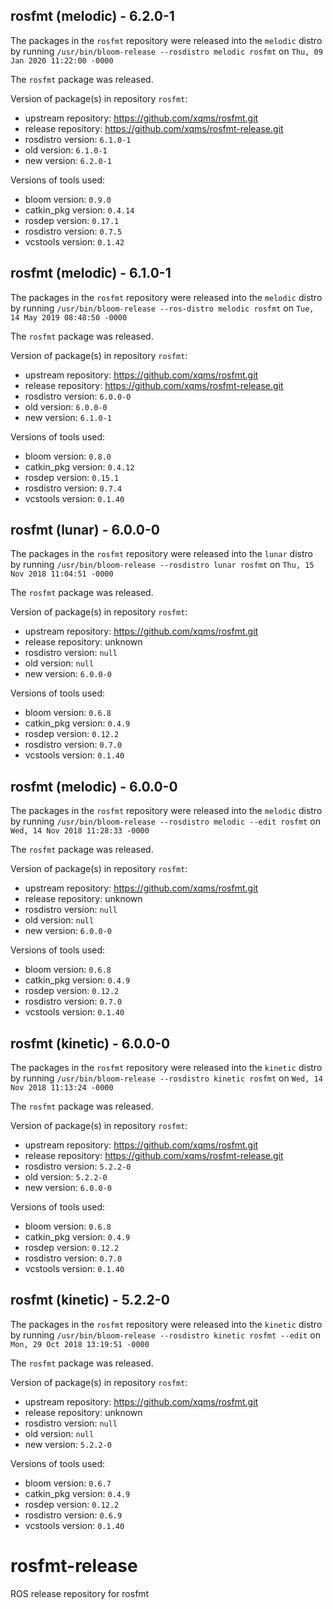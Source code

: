 ## rosfmt (melodic) - 6.2.0-1

The packages in the `rosfmt` repository were released into the `melodic` distro by running `/usr/bin/bloom-release --rosdistro melodic rosfmt` on `Thu, 09 Jan 2020 11:22:00 -0000`

The `rosfmt` package was released.

Version of package(s) in repository `rosfmt`:

- upstream repository: https://github.com/xqms/rosfmt.git
- release repository: https://github.com/xqms/rosfmt-release.git
- rosdistro version: `6.1.0-1`
- old version: `6.1.0-1`
- new version: `6.2.0-1`

Versions of tools used:

- bloom version: `0.9.0`
- catkin_pkg version: `0.4.14`
- rosdep version: `0.17.1`
- rosdistro version: `0.7.5`
- vcstools version: `0.1.42`


## rosfmt (melodic) - 6.1.0-1

The packages in the `rosfmt` repository were released into the `melodic` distro by running `/usr/bin/bloom-release --ros-distro melodic rosfmt` on `Tue, 14 May 2019 08:48:50 -0000`

The `rosfmt` package was released.

Version of package(s) in repository `rosfmt`:

- upstream repository: https://github.com/xqms/rosfmt.git
- release repository: https://github.com/xqms/rosfmt-release.git
- rosdistro version: `6.0.0-0`
- old version: `6.0.0-0`
- new version: `6.1.0-1`

Versions of tools used:

- bloom version: `0.8.0`
- catkin_pkg version: `0.4.12`
- rosdep version: `0.15.1`
- rosdistro version: `0.7.4`
- vcstools version: `0.1.40`


## rosfmt (lunar) - 6.0.0-0

The packages in the `rosfmt` repository were released into the `lunar` distro by running `/usr/bin/bloom-release --rosdistro lunar rosfmt` on `Thu, 15 Nov 2018 11:04:51 -0000`

The `rosfmt` package was released.

Version of package(s) in repository `rosfmt`:

- upstream repository: https://github.com/xqms/rosfmt.git
- release repository: unknown
- rosdistro version: `null`
- old version: `null`
- new version: `6.0.0-0`

Versions of tools used:

- bloom version: `0.6.8`
- catkin_pkg version: `0.4.9`
- rosdep version: `0.12.2`
- rosdistro version: `0.7.0`
- vcstools version: `0.1.40`


## rosfmt (melodic) - 6.0.0-0

The packages in the `rosfmt` repository were released into the `melodic` distro by running `/usr/bin/bloom-release --rosdistro melodic --edit rosfmt` on `Wed, 14 Nov 2018 11:28:33 -0000`

The `rosfmt` package was released.

Version of package(s) in repository `rosfmt`:

- upstream repository: https://github.com/xqms/rosfmt.git
- release repository: unknown
- rosdistro version: `null`
- old version: `null`
- new version: `6.0.0-0`

Versions of tools used:

- bloom version: `0.6.8`
- catkin_pkg version: `0.4.9`
- rosdep version: `0.12.2`
- rosdistro version: `0.7.0`
- vcstools version: `0.1.40`


## rosfmt (kinetic) - 6.0.0-0

The packages in the `rosfmt` repository were released into the `kinetic` distro by running `/usr/bin/bloom-release --rosdistro kinetic rosfmt` on `Wed, 14 Nov 2018 11:13:24 -0000`

The `rosfmt` package was released.

Version of package(s) in repository `rosfmt`:

- upstream repository: https://github.com/xqms/rosfmt.git
- release repository: https://github.com/xqms/rosfmt-release.git
- rosdistro version: `5.2.2-0`
- old version: `5.2.2-0`
- new version: `6.0.0-0`

Versions of tools used:

- bloom version: `0.6.8`
- catkin_pkg version: `0.4.9`
- rosdep version: `0.12.2`
- rosdistro version: `0.7.0`
- vcstools version: `0.1.40`


## rosfmt (kinetic) - 5.2.2-0

The packages in the `rosfmt` repository were released into the `kinetic` distro by running `/usr/bin/bloom-release --rosdistro kinetic rosfmt --edit` on `Mon, 29 Oct 2018 13:19:51 -0000`

The `rosfmt` package was released.

Version of package(s) in repository `rosfmt`:

- upstream repository: https://github.com/xqms/rosfmt.git
- release repository: unknown
- rosdistro version: `null`
- old version: `null`
- new version: `5.2.2-0`

Versions of tools used:

- bloom version: `0.6.7`
- catkin_pkg version: `0.4.9`
- rosdep version: `0.12.2`
- rosdistro version: `0.6.9`
- vcstools version: `0.1.40`


# rosfmt-release
ROS release repository for rosfmt
